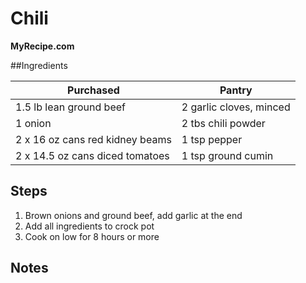 # Chili
**MyRecipe.com**


##Ingredients

| Purchased                       | Pantry                  |
| ------------------------------- | ----------------------- |
| 1.5 lb lean ground beef         | 2 garlic cloves, minced |
| 1 onion                         | 2 tbs chili powder      |
| 2 x 16 oz cans red kidney beams | 1 tsp pepper            |
| 2 x 14.5 oz cans diced tomatoes | 1 tsp ground cumin      |


## Steps

1. Brown onions and ground beef, add garlic at the end
2. Add all ingredients to crock pot
3. Cook on low for 8 hours or more


## Notes

